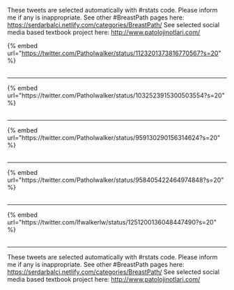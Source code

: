 

These tweets are selected automatically with #rstats code. Please inform me if any is inappropriate.
See other #BreastPath pages here: https://serdarbalci.netlify.com/categories/BreastPath/ 
See selected social media based textbook project here: http://www.patolojinotlari.com/

{% embed url="https://twitter.com/Patholwalker/status/1123201373816770567?s=20" %}<br>
<br>
<hr>
{% embed url="https://twitter.com/Patholwalker/status/1032523915300503554?s=20" %}<br>
<br>
<hr>
{% embed url="https://twitter.com/Patholwalker/status/959130290156314624?s=20" %}<br>
<br>
<hr>
{% embed url="https://twitter.com/Patholwalker/status/958405422464974848?s=20" %}<br>
<br>
<hr>
{% embed url="https://twitter.com/lfwalkerlw/status/1251200136048447490?s=20" %}<br>
<br>
<hr>


These tweets are selected automatically with #rstats code. Please inform me if any is inappropriate.
See other #BreastPath pages here: https://serdarbalci.netlify.com/categories/BreastPath/ 
See selected social media based textbook project here: http://www.patolojinotlari.com/

